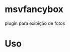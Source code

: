 # msvfancybox
plugin para exibição de fotos

# Uso
<link rel="stylesheet" href="rs-plugin/msvfancybox/msvstylefancybox.css" type="text/css">
<script type="text/javascript" src="rs-plugin/msvfancybox/msvfancybox.js"></script>

<a class="fancybox" href="#" data-title="tetando 123" data-textleft="Esquerda" data-textright="Direita">
  <img src="suaimagemaki" alt="" />
</a>

